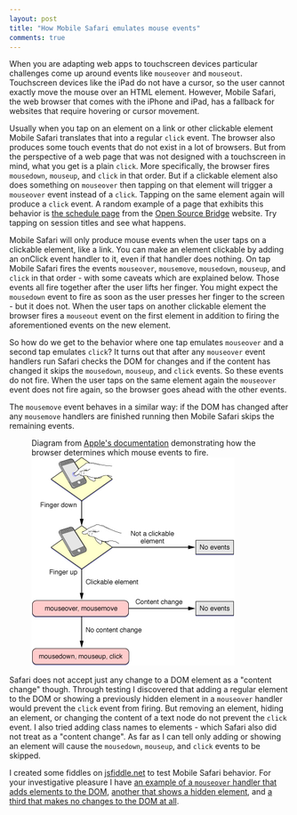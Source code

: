 ```yaml
---
layout: post
title: "How Mobile Safari emulates mouse events"
comments: true
---
```


When you are adapting web apps to touchscreen devices particular
challenges come up around events like `mouseover` and `mouseout`.
Touchscreen devices like the iPad do not have a cursor, so the user
cannot exactly move the mouse over an HTML element.  However, Mobile
Safari, the web browser that comes with the iPhone and iPad, has
a fallback for websites that require hovering or cursor movement.

Usually when you tap on an element on a link or other clickable element
Mobile Safari translates that into a regular `click` event.  The browser
also produces some touch events that do not exist in a lot of browsers.
But from the perspective of a web page that was not designed with
a touchscreen in mind, what you get is a plain `click`.  More
specifically, the browser fires `mousedown`, `mouseup`, and `click` in
that order.  But if a clickable element also does something on
`mouseover` then tapping on that element will trigger a `mouseover` event
instead of a `click`.  Tapping on the same element again will produce
a `click` event.  A random example of a page that exhibits this behavior
is [the schedule page][schedule] from the [Open Source Bridge][]
website.  Try tapping on session titles and see what happens.

[schedule]: http://opensourcebridge.org/events/2011/schedule 
[Open Source Bridge]: http://opensourcebridge.org/

Mobile Safari will only produce mouse events when the user taps on
a clickable element, like a link.  You can make an element clickable by
adding an onClick event handler to it, even if that handler does
nothing.  On tap Mobile Safari fires the events `mouseover`,
`mousemove`, `mousedown`, `mouseup`, and `click` in that order - with
some caveats which are explained below.  Those events all fire together
after the user lifts her finger.  You might expect the `mousedown` event
to fire as soon as the user presses her finger to the screen - but it
does not.  When the user taps on another clickable element the browser
fires a `mouseout` event on the first element in addition to firing the
aforementioned events on the new element.

<!-- more -->

So how do we get to the behavior where one tap emulates `mouseover` and
a second tap emulates `click`?  It turns out that after any `mouseover`
event handlers run Safari checks the DOM for changes and if the content
has changed it skips the `mousedown`, `mouseup`, and `click` events.  So
these events do not fire.  When the user taps on the same element again
the `mouseover` event does not fire again, so the browser goes ahead
with the other events.

The `mousemove` event behaves in a similar way: if the DOM has changed
after any `mousemove` handlers are finished running then Mobile Safari
skips the remaining events.

<figure>
  <figcaption>
    Diagram from <a
    href="http://developer.apple.com/library/safari/#documentation/AppleApplications/Reference/SafariWebContent/HandlingEvents/HandlingEvents.html">Apple's
    documentation</a> demonstrating how the browser determines which
    mouse events to fire.
  </figcaption>
  <img src="/images/events_1_finger.jpg" alt="mouse event firing diagram" />
</figure>

Safari does not accept just any change to a DOM element as a "content
change" though.  Through testing I discovered that adding a regular
element to the DOM or showing a previously hidden element in
a `mouseover` handler would prevent the `click` event from firing.  But
removing an element, hiding an element, or changing the content of
a text node do not prevent the `click` event.  I also tried adding class
names to elements - which Safari also did not treat as a "content
change".  As far as I can tell only adding or showing an element will
cause the `mousedown`, `mouseup`, and `click` events to be skipped.

I created some fiddles on [jsfiddle.net][] to test Mobile Safari
behavior.  For your investigative pleasure I have
[an example of a `mouseover` handler that adds elements to the DOM][adds elements],
[another that shows a hidden element][shows elements],
and [a third that makes no changes to the DOM at all][makes no changes].

[jsfiddle.net]: http://jsfiddle.net/
[adds elements]: http://jsfiddle.net/hallettj/pgpLA/
[shows elements]: http://jsfiddle.net/hallettj/4wjgk/
[makes no changes]: http://jsfiddle.net/hallettj/m5EXk/

